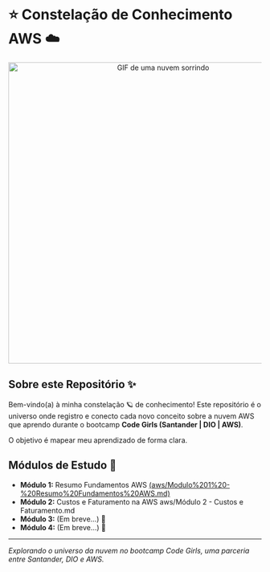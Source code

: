 # ⭐ Constelação de Conhecimento AWS ☁️

<p align="center">
  <img src="https://media.giphy.com/media/l378b9LcC3cclsY2A/giphy.gif" alt="GIF de uma nuvem sorrindo" width="600"/>
</p>

## Sobre este Repositório ✨

Bem-vindo(a) à minha constelação 🪐 de conhecimento! Este repositório é o universo onde registro e conecto cada novo conceito sobre a nuvem AWS que aprendo durante o bootcamp **Code Girls (Santander | DIO | AWS)**.

O objetivo é mapear meu aprendizado de forma clara.

## Módulos de Estudo 🌌

* **Módulo 1:** Resumo Fundamentos AWS [(aws/Modulo%201%20-%20Resumo%20Fundamentos%20AWS.md)](https://github.com/R4i5and0/bootcamp-aws-dio-code-girl/blob/8855e9beb7e1dd97e60ee3005cf46fc691a00dea/aws/M%C3%B3dulo%201%20-%20Resumo%20Fundamentos%20AWS.md)
* **Módulo 2:** Custos e Faturamento na AWS aws/Módulo 2 - Custos e Faturamento.md
* **Módulo 3:** (Em breve...) 🌟
* **Módulo 4:** (Em breve...) 🌙





---
*Explorando o universo da nuvem no bootcamp Code Girls, uma parceria entre Santander, DIO e AWS.*
